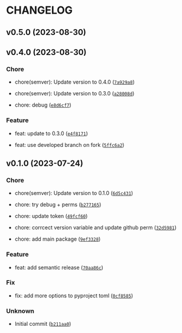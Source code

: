 # CHANGELOG



## v0.5.0 (2023-08-30)


## v0.4.0 (2023-08-30)

### Chore

* chore(semver): Update version to 0.4.0 ([`7a929a8`](https://github.com/zckv/semantic-versioning-example/commit/7a929a82c9f97155721ab4811513d8fab583cfe1))

* chore(semver): Update version to 0.3.0 ([`a28008d`](https://github.com/zckv/semantic-versioning-example/commit/a28008d339498fab18f19e90e062a65002905a13))

* chore: debug ([`e8d6cf7`](https://github.com/zckv/semantic-versioning-example/commit/e8d6cf7aa7e5165d0ce5e7916c43e856a3e515b6))

### Feature

* feat: update to 0.3.0 ([`e4f8171`](https://github.com/zckv/semantic-versioning-example/commit/e4f8171a813ebeaebdf9280fd60cd38ab31758dc))

* feat: use developed branch on fork ([`5ffc6a2`](https://github.com/zckv/semantic-versioning-example/commit/5ffc6a271950f8a9e6e630b645a4edd8fda2d811))


## v0.1.0 (2023-07-24)

### Chore

* chore(semver): Update version to 0.1.0 ([`6d5c431`](https://github.com/zckv/semantic-versioning-example/commit/6d5c431057ed7436ce4f1289b4709662218d2407))

* chore: try debug + perms ([`b277165`](https://github.com/zckv/semantic-versioning-example/commit/b277165c36959b23d0b3781d4edb0cfebfd08698))

* chore: update token ([`49fcf60`](https://github.com/zckv/semantic-versioning-example/commit/49fcf6030c8812431acfb9dc7014820e3d8d358a))

* chore: corrcect version variable and update github perm ([`32d5981`](https://github.com/zckv/semantic-versioning-example/commit/32d59811963c3c2ba7094efe889a850ea3a2c111))

* chore: add main package ([`9ef3328`](https://github.com/zckv/semantic-versioning-example/commit/9ef332884a7bfe7b515064cfc094c490f911f095))

### Feature

* feat: add semantic release ([`70aa86c`](https://github.com/zckv/semantic-versioning-example/commit/70aa86c5a13b382ed6b1879a9a0bc34ecefd53b8))

### Fix

* fix: add more options to pyproject toml ([`0cf8585`](https://github.com/zckv/semantic-versioning-example/commit/0cf8585f90c4c16b938147829c7a04d818d957a6))

### Unknown

* Initial commit ([`b211aa0`](https://github.com/zckv/semantic-versioning-example/commit/b211aa07e9838fdf01ba89dc51740a21c97e6ec7))
